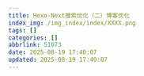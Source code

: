 ```yaml
---
title: Hexo-Next搜索优化（二）博客优化
index_img: /img_index/index/XXXX.png
tags: []
categories: []
abbrlink: 51073
date: 2025-08-19 17:40:07
updated: 2025-08-19 17:40:07
---
```

